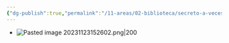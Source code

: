 ```yaml
---
{"dg-publish":true,"permalink":"/11-areas/02-biblioteca/secreto-a-veces/","noteIcon":""}
---
```


- ![Pasted image 20231123152602.png|200](/img/user/10%20Entrada%20%F0%9F%9B%92/%F0%9F%92%BE%20Adjuntos/Pasted%20image%2020231123152602.png)